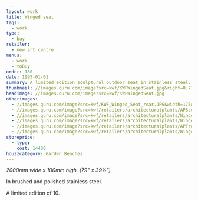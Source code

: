 ```yaml
---
layout: work
title: Winged seat
tags:
  - work
type:
  - buy
retailer:
  - new art centre
menus:
  - work
  - toBuy
order: 180
date: 1995-01-01
summary: A limited edition sculptural outdoor seat in stainless steel.
thumbnail: //images.quru.com/image?src=kwf/KWFWingedSeat.jpg&right=0.775&left=0.23125&bottom=0.88263&top=0.06573&width=175&height=175
headimage: //images.quru.com/image?src=kwf/KWFWingedSeat.jpg
otherimages:
  - //images.quru.com/image?src=kwf/KWF_Winged_Seat_rear.JPG&width=175&height=175&right=0.83125&left=0.19063&top=0.03756
  - //images.quru.com/image?src=kwf/retailers/architecturalplants/APScultpureGarden.jpg
  - //images.quru.com/image?src=kwf/retailers/architecturalplants/WingedSeatAtAPWide.jpg
  - //images.quru.com/image?src=kwf/retailers/architecturalplants/WingedSeatAtAPUnderTree.jpg
  - //images.quru.com/image?src=kwf/retailers/architecturalplants/APFrontGarden.jpg
  - //images.quru.com/image?src=kwf/retailers/architecturalplants/WingedSeatAtAPtall.jpg
storeprice: 
  - type: 
    cost: 14400
houzzcategory: Garden Benches
---
```

_2000mm wide x 100mm high. (79&rdquo; x 39&frac12;&rdquo;)_

In brushed and polished stainless steel.

A limited edition of 10.
